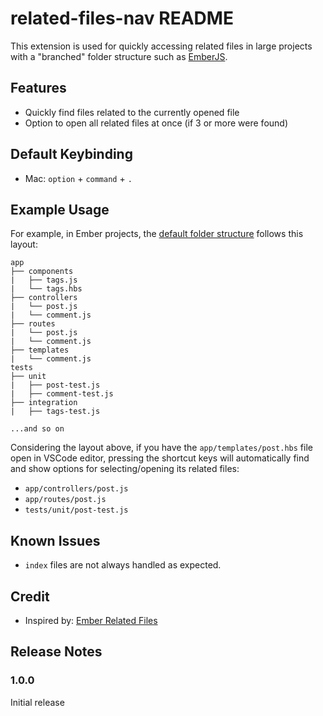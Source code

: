 # related-files-nav README

This extension is used for quickly accessing related files in large projects
with a "branched" folder structure such as [EmberJS](https://emberjs.com/).

## Features

* Quickly find files related to the currently opened file
* Option to open all related files at once (if 3 or more were found)

## Default Keybinding

* Mac: `option` + `command` + `.`

## Example Usage

For example, in Ember projects, the
[default folder structure](https://cli.emberjs.com/release/advanced-use/project-layouts/)
follows this layout:

```
app
├── components
|   ├── tags.js
|   └── tags.hbs
├── controllers
|   └── post.js
|   └── comment.js
├── routes
|   └── post.js
|   └── comment.js
├── templates
|   └── comment.js
tests
├── unit
|   ├── post-test.js
|   ├── comment-test.js
├── integration
|   ├── tags-test.js

...and so on
```

Considering the layout above, if you have the `app/templates/post.hbs` file open
in VSCode editor, pressing the shortcut keys will automatically find and show
options for selecting/opening its related files:
* `app/controllers/post.js`
* `app/routes/post.js`
* `tests/unit/post-test.js`

## Known Issues

* `index` files are not always handled as expected.

## Credit

* Inspired by: [Ember Related Files](https://marketplace.visualstudio.com/items?itemName=josa.ember-related-files)

## Release Notes

### 1.0.0

Initial release